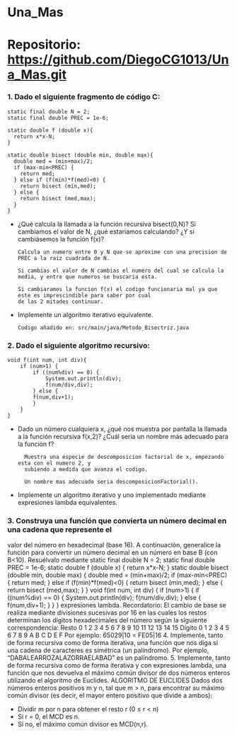 # Una_Mas

# Repositorio: https://github.com/DiegoCG1013/Una_Mas.git

### 1. Dado el siguiente fragmento de código C:

    static final double N = 2;
    static final double PREC = 1e-6;
    
    static double f (double x){
      return x*x-N;
    }
    
    static double bisect (double min, double max){
      double med = (min+max)/2;
      if (max-min<PREC) {
        return med;
      } else if (f(min)*f(med)<0) {
        return bisect (min,med);
      } else {
        return bisect (med,max);
      }
    }
    
* ¿Qué calcula la llamada a la función recursiva bisect(0,N)? Si cambiamos el
valor de N, ¿qué estaríamos calculando? ¿Y si cambiásemos la función f(x)?
      
      Calcula un numero entre 0 y N que se aproxime con una precision de PREC a la raiz cuadrada de N.
      
      Si cambias el valor de N cambias el numero del cual se calcula la media, y entre que numeros se buscaria esta.
      
      Si cambiaramos la funcion f(x) el codigo funcionaria mal ya que este es imprescindible para saber por cual
      de las 2 mitades continuar.
      
* Implemente un algoritmo iterativo equivalente.
      
      Codigo añadido en: src/main/java/Metodo_Bisectriz.java

### 2. Dado el siguiente algoritmo recursivo:

    void f(int num, int div){
        if (num>1) {
            if ((num%div) == 0) {
                System.out.println(div);
                f(num/div,div);
            } else {
            f(num,div+1);
            }
        }
    }

* Dado un número cualquiera x, ¿qué nos muestra por pantalla la llamada a la función
recursiva f(x,2)? ¿Cuál sería un nombre más adecuado para la función f?

        Muestra una especie de descomposicion factorial de x, empezando esta con el numero 2, y 
        subiendo a medida que avanza el codigo.
        
        Un nombre mas adecuado seria descomposicionFactorial().

* Implemente un algoritmo iterativo y uno implementado mediante expresiones lambda
equivalentes.
### 3. Construya una función que convierta un número decimal en una cadena que represente el
valor del número en hexadecimal (base 16). A continuación, generalice la función para
convertir un número decimal en un número en base B (con B<10). Resuélvalo mediante
static final double N = 2;
static final double PREC = 1e-6;
static double f (double x)
{
return x*x-N;
}
static double bisect (double min, double max)
{
double med = (min+max)/2;
if (max-min<PREC) {
return med;
} else if (f(min)*f(med)<0) {
return bisect (min,med);
} else {
return bisect (med,max);
}
}
void f(int num, int div)
{
if (num>1) {
if ((num%div) == 0) {
System.out.println(div);
f(num/div,div);
} else {
f(num,div+1);
}
}
}
expresiones lambda.
Recordatorio: El cambio de base se realiza mediante divisiones sucesivas por 16
en las cuales los restos determinan los dígitos hexadecimales del número según
la siguiente correspondencia:
Resto 0 1 2 3 4 5 6 7 8 9 10 11 12 13 14 15
Dígito 0 1 2 3 4 5 6 7 8 9 A B C D E F
Por ejemplo:
65029|10 = FE05|16
4. Implemente, tanto de forma recursiva como de forma iterativa, una función que nos diga
si una cadena de caracteres es simétrica (un palíndromo). Por ejemplo,
“DABALEARROZALAZORRAELABAD” es un palíndromo.
5. Implemente, tanto de forma recursiva como de forma iterativa y con expresiones lambda,
una función que nos devuelva el máximo común divisor de dos números enteros
utilizando el algoritmo de Euclides.
ALGORITMO DE EUCLIDES
Dados dos números enteros positivos m y n, tal que m > n,
para encontrar su máximo común divisor
(es decir, el mayor entero positivo que divide a ambos):
- Dividir m por n para obtener el resto r (0 ≤ r < n)
- Si r = 0, el MCD es n.
- Si no, el máximo común divisor es MCD(n,r).
